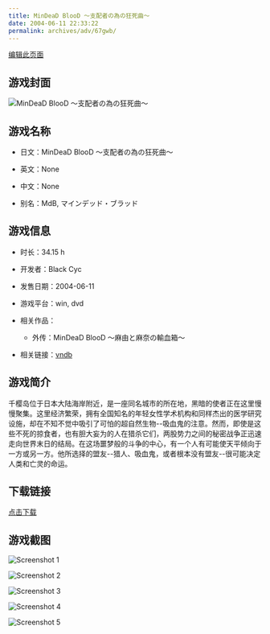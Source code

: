 ```yaml
---
title: MinDeaD BlooD ～支配者の為の狂死曲～
date: 2004-06-11 22:33:22
permalink: archives/adv/67gwb/
---
```

[编辑此页面](https://github.com/ACG-3/ADV3-source/blob/main/source/_posts/MinDeaD%20BlooD%20%EF%BD%9E%E6%94%AF%E9%85%8D%E8%80%85%E3%81%AE%E7%82%BA%E3%81%AE%E7%8B%82%E6%AD%BB%E6%9B%B2%EF%BD%9E.md)

## 游戏封面

![MinDeaD BlooD ～支配者の為の狂死曲～](https://pan.timero.xyz/d/onedrive/img_lib_001/MinDeaD%20BlooD%20%EF%BD%9E%E6%94%AF%E9%85%8D%E8%80%85%E3%81%AE%E7%82%BA%E3%81%AE%E7%8B%82%E6%AD%BB%E6%9B%B2%EF%BD%9E_cover.avif)


## 游戏名称

- 日文：MinDeaD BlooD ～支配者の為の狂死曲～
- 英文：None
- 中文：None

- 别名：MdB, マインデッド・ブラッド


## 游戏信息

- 时长：34.15 h
- 开发者：Black Cyc
- 发售日期：2004-06-11
- 游戏平台：win, dvd
- 相关作品：
   - 外传：MinDeaD BlooD ～麻由と麻奈の輸血箱～

- 相关链接：[vndb](https://vndb.org/v1060)


## 游戏简介

千樱岛位于日本大陆海岸附近，是一座同名城市的所在地，黑暗的使者正在这里慢慢聚集。这里经济繁荣，拥有全国知名的年轻女性学术机构和同样杰出的医学研究设施，却在不知不觉中吸引了可怕的超自然生物--吸血鬼的注意。然而，即使是这些不死的掠食者，也有胆大妄为的人在猎杀它们，两股势力之间的秘密战争正迅速走向世界末日的结局。在这场噩梦般的斗争的中心，有一个人有可能使天平倾向于一方或另一方。他所选择的盟友--猎人、吸血鬼，或者根本没有盟友--很可能决定人类和亡灵的命运。




## 下载链接

[点击下载](https://pan.timero.xyz/onedrive/adv_lib_001/MinDeaD%20BlooD%20%EF%BD%9E%E6%94%AF%E9%85%8D%E8%80%85%E3%81%AE%E7%82%BA%E3%81%AE%E7%8B%82%E6%AD%BB%E6%9B%B2%EF%BD%9E)


## 游戏截图


![Screenshot 1](https://pan.timero.xyz/d/onedrive/img_lib_001/MinDeaD%20BlooD%20%EF%BD%9E%E6%94%AF%E9%85%8D%E8%80%85%E3%81%AE%E7%82%BA%E3%81%AE%E7%8B%82%E6%AD%BB%E6%9B%B2%EF%BD%9E_Screenshot_1.avif)

![Screenshot 2](https://pan.timero.xyz/d/onedrive/img_lib_001/MinDeaD%20BlooD%20%EF%BD%9E%E6%94%AF%E9%85%8D%E8%80%85%E3%81%AE%E7%82%BA%E3%81%AE%E7%8B%82%E6%AD%BB%E6%9B%B2%EF%BD%9E_Screenshot_2.avif)

![Screenshot 3](https://pan.timero.xyz/d/onedrive/img_lib_001/MinDeaD%20BlooD%20%EF%BD%9E%E6%94%AF%E9%85%8D%E8%80%85%E3%81%AE%E7%82%BA%E3%81%AE%E7%8B%82%E6%AD%BB%E6%9B%B2%EF%BD%9E_Screenshot_3.avif)

![Screenshot 4](https://pan.timero.xyz/d/onedrive/img_lib_001/MinDeaD%20BlooD%20%EF%BD%9E%E6%94%AF%E9%85%8D%E8%80%85%E3%81%AE%E7%82%BA%E3%81%AE%E7%8B%82%E6%AD%BB%E6%9B%B2%EF%BD%9E_Screenshot_4.avif)

![Screenshot 5](https://pan.timero.xyz/d/onedrive/img_lib_001/MinDeaD%20BlooD%20%EF%BD%9E%E6%94%AF%E9%85%8D%E8%80%85%E3%81%AE%E7%82%BA%E3%81%AE%E7%8B%82%E6%AD%BB%E6%9B%B2%EF%BD%9E_Screenshot_5.avif)


